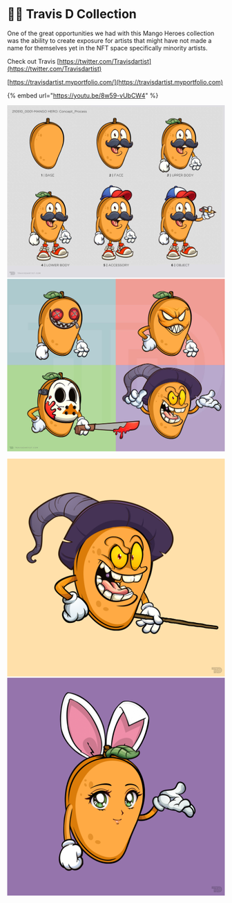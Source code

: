 # 🧑🎨 Travis D Collection

One of the great opportunities we had with this Mango Heroes collection was the ability to create exposure for artists that might have not made a name for themselves yet in the NFT space specifically minority artists.

Check out Travis [https://twitter.com/Travisdartist](https://twitter.com/Travisdartist)

[https://travisdartist.myportfolio.com/](https://travisdartist.myportfolio.com)

{% embed url="https://youtu.be/8w59-vUbCW4" %}

![](../../.gitbook/assets/MH-Concept-Sheet.png)![](../../.gitbook/assets/MH-Concept-Halloween-r2.jpg)

![](../../.gitbook/assets/mh6613.png)![](<../../.gitbook/assets/image (11).png>)
